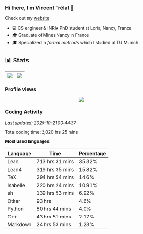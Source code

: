 ### Hi there, I'm Vincent Trélat 👋

Check out my [website](https://vtrelat.github.io)

-   💻 CS engineer & INRIA PhD student at Loria, Nancy, France
-   🎓 Graduate of Mines Nancy in France
-   🎓 Specialized in _formal methods_ which I studied at TU Munich

## 📊 **Stats**

| <img align="center" src="https://readme-stats.clckblog.space/api?username=VTrelat&show_icons=true&include_all_commits=true&theme=tokyonight&hide_border=true" /> | <img align="center" src="https://readme-stats.clckblog.space/api/top-langs/?username=VTrelat&layout=compact&theme=tokyonight&hide_border=true" /> |
| ---------------------------------------------------------------------------------------------------------------------------------------------------------------- | ------------------------------------------------------------------------------------------------------------------------------------------------- |

### Profile views

<p align="center">
 <img src="https://profile-counter.glitch.me/VTrelat/count.svg" />
</p>

<!--automations-->
### Coding Activity
_Last updated: 2025-10-21 00:44:37_

Total coding time: 2,020 hrs 25 mins

**Most used languages**:

| Language | Time | Percentage |
| ------------- | ------------- | ------------- |
| Lean | 713 hrs 31 mins | 35.32% |
| Lean4 | 319 hrs 35 mins | 15.82% |
| TeX | 294 hrs 54 mins | 14.6% |
| Isabelle | 220 hrs 24 mins | 10.91% |
| sh | 139 hrs 53 mins | 6.92% |
| Other | 93 hrs | 4.6% |
| Python | 80 hrs 44 mins | 4.0% |
| C++ | 43 hrs 51 mins | 2.17% |
| Markdown | 24 hrs 53 mins | 1.23% |

